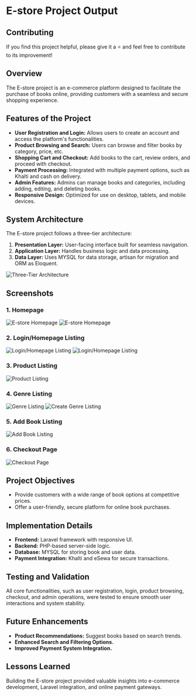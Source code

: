 # E-store Project Output

## Contributing
If you find this project helpful, please give it a ⭐ and feel free to contribute to its improvement!

## Overview
The E-store project is an e-commerce platform designed to facilitate the purchase of books online, providing customers with a seamless and secure shopping experience.

## Features of the Project
- **User Registration and Login:** Allows users to create an account and access the platform's functionalities.
- **Product Browsing and Search:** Users can browse and filter books by category, price, etc.
- **Shopping Cart and Checkout:** Add books to the cart, review orders, and proceed with checkout.
- **Payment Processing:** Integrated with multiple payment options, such as Khalti and cash on delivery.
- **Admin Features:** Admins can manage books and categories, including adding, editing, and deleting books.
- **Responsive Design:** Optimized for use on desktop, tablets, and mobile devices.

## System Architecture
The E-store project follows a three-tier architecture:
1. **Presentation Layer:** User-facing interface built for seamless navigation.
2. **Application Layer:** Handles business logic and data processing.
3. **Data Layer:** Uses MYSQL for data storage, artisan for migration and ORM as Eloquent.

![Three-Tier Architecture](screenshot/threetier.png)

## Screenshots
### 1. Homepage
![E-store Homepage](screenshot/homepage1.png)
![E-store Homepage](screenshot/homepage2.png)

### 2. Login/Homepage Listing
![Login/Homepage Listing ](screenshot/login.png)
![Login/Homepage Listing ](screenshot/register.png)

### 3. Product Listing
![Product Listing](screenshot/listing-normalization.png)

### 4. Genre Listing
![Genre Listing](screenshot/genre.png)
![Create Genre Listing](screenshot/genrecreate.png)

### 5. Add Book Listing
![Add Book Listing](screenshot/addbook.png)

### 6. Checkout Page
![Checkout Page](screenshot/checkout.png)

## Project Objectives
- Provide customers with a wide range of book options at competitive prices.
- Offer a user-friendly, secure platform for online book purchases.

## Implementation Details
- **Frontend:** Laravel framework with responsive UI.
- **Backend:** PHP-based server-side logic.
- **Database:** MYSQL for storing book and user data.
- **Payment Integration:** Khalti and eSewa for secure transactions.

## Testing and Validation
All core functionalities, such as user registration, login, product browsing, checkout, and admin operations, were tested to ensure smooth user interactions and system stability.

## Future Enhancements
- **Product Recommendations:** Suggest books based on search trends.
- **Enhanced Search and Filtering Options.**
- **Improved Payment System Integration.**

## Lessons Learned
Building the E-store project provided valuable insights into e-commerce development, Laravel integration, and online payment gateways.